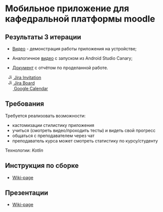 #  Мобильное приложение для кафедральной платформы moodle

## Результаты 3 итерации

- [Видео](https://youtu.be/H2cfZDBNv9M) - демонстрация работы приложения на устройстве;

- Аналогичное [видео](https://youtu.be/94tF29jdSq0) с запуском из Android Studio Canary;

- [Документ](https://docs.google.com/document/d/14Bg3srnNCECyeyT5MLd4HjY_eD7NNs4EuxQuUbKDz5U/edit?usp=sharing) с отчётом по проделанной работе.

<div>
  <a href="https://id.atlassian.com/invite/p/jira-software?id=NZvq9D7rREaxtU86oWmxVA">
  <img
    style="margin-left: 10px"
    alt="Jira"
    width="15px"
    src="https://cdn.worldvectorlogo.com/logos/jira-1.svg"
  />
  Jira Invitation
  </a>
</div>
<div>
  <a href="https://mse-android-app-for-moodle.atlassian.net/jira/software/projects/MAAFM/boards/1/backlog">
  <img
    style="margin-left: 10px"
    alt="Jira"
    width="15px"
    src="https://www.pinclipart.com/picdir/middle/37-375056_kanban-board-kanban-png-clipart.png"
  />
  Jira Board
  </a>
</div>
<div>
  <a href="https://calendar.google.com/calendar/u/0?cid=c2VoZzRua3RpMmxmdm8wZmljY2tkaGxzb2dAZ3JvdXAuY2FsZW5kYXIuZ29vZ2xlLmNvbQ">
  <img
    style="margin-left: 10px"
    width="15px"
    src="https://upload.wikimedia.org/wikipedia/commons/thumb/a/a9/Google_Calendar_icon.svg/246px-Google_Calendar_icon.svg.png"
  />
  Google Calendar
  </a>
</div>


## Требования

Требуется реализовать возможности:
- кастомизации стилистику приложения
- учиться (смотреть видео/проходить тесты) и видеть свой прогресс
- общаться с преподавателем через чат
- преподаватель курса может смотреть статистику по курсу/студенту

Технологии: *Kotlin*

## Инструкция по сборке

- [Wiki-page](https://github.com/moevm/mse_android_app_for_moodle/wiki/%D0%A1%D0%B1%D0%BE%D1%80%D0%BA%D0%B0-%D0%BF%D1%80%D0%BE%D0%B5%D0%BA%D1%82%D0%B0)

## Презентации

- [Wiki-page](https://github.com/moevm/mse_android_app_for_moodle/wiki#%D0%A0%D0%B5%D0%B7%D1%83%D0%BB%D1%8C%D1%82%D0%B0%D1%82%D1%8B-%D0%B8%D1%82%D0%B5%D1%80%D0%B0%D1%86%D0%B8%D0%B9)


